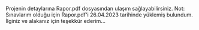 Projenin detaylarına Rapor.pdf dosyasından ulaşım sağlayabilirsiniz. Not: Sınavlarım olduğu için Rapor.pdf'i 26.04.2023 tarihinde yüklemiş bulundum. İlginiz ve alakanız için teşekkür ederim...
